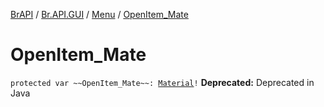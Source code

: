 [BrAPI](../../index.md) / [Br.API.GUI](../index.md) / [Menu](index.md) / [OpenItem_Mate](./-open-item_-mate.md)

# OpenItem_Mate

`protected var ~~OpenItem_Mate~~: `[`Material`](https://hub.spigotmc.org/javadocs/spigot/org/bukkit/Material.html)`!`
**Deprecated:** Deprecated in Java

